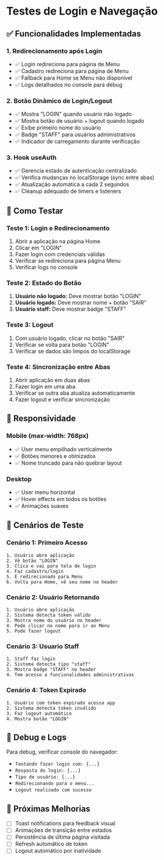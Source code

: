 # Testes de Login e Navegação

## ✅ Funcionalidades Implementadas

### 1. Redirecionamento após Login
- ✅ Login redireciona para página de Menu
- ✅ Cadastro redireciona para página de Menu  
- ✅ Fallback para Home se Menu não disponível
- ✅ Logs detalhados no console para debug

### 2. Botão Dinâmico de Login/Logout
- ✅ Mostra "LOGIN" quando usuário não logado
- ✅ Mostra botão de usuário + logout quando logado
- ✅ Exibe primeiro nome do usuário
- ✅ Badge "STAFF" para usuários administrativos
- ✅ Indicador de carregamento durante verificação

### 3. Hook useAuth
- ✅ Gerencia estado de autenticação centralizado
- ✅ Verifica mudanças no localStorage (sync entre abas)
- ✅ Atualização automática a cada 2 segundos
- ✅ Cleanup adequado de timers e listeners

## 🧪 Como Testar

### Teste 1: Login e Redirecionamento
1. Abrir a aplicação na página Home
2. Clicar em "LOGIN"
3. Fazer login com credenciais válidas
4. Verificar se redireciona para página Menu
5. Verificar logs no console

### Teste 2: Estado do Botão
1. **Usuário não logado:** Deve mostrar botão "LOGIN"
2. **Usuário logado:** Deve mostrar nome + botão "SAIR"
3. **Usuário staff:** Deve mostrar badge "STAFF"

### Teste 3: Logout
1. Com usuário logado, clicar no botão "SAIR"
2. Verificar se volta para botão "LOGIN"
3. Verificar se dados são limpos do localStorage

### Teste 4: Sincronização entre Abas
1. Abrir aplicação em duas abas
2. Fazer login em uma aba
3. Verificar se outra aba atualiza automaticamente
4. Fazer logout e verificar sincronização

## 📱 Responsividade

### Mobile (max-width: 768px)
- ✅ User menu empilhado verticalmente
- ✅ Botões menores e otimizados
- ✅ Nome truncado para não quebrar layout

### Desktop
- ✅ User menu horizontal
- ✅ Hover effects em todos os botões
- ✅ Animações suaves

## 🎯 Cenários de Teste

### Cenário 1: Primeiro Acesso
```
1. Usuário abre aplicação
2. Vê botão "LOGIN"
3. Clica e vai para tela de login
4. Faz cadastro/login
5. É redirecionado para Menu
6. Volta para Home, vê seu nome no header
```

### Cenário 2: Usuário Retornando
```
1. Usuário abre aplicação
2. Sistema detecta token válido
3. Mostra nome do usuário no header
4. Pode clicar no nome para ir ao Menu
5. Pode fazer logout
```

### Cenário 3: Usuario Staff
```
1. Staff faz login
2. Sistema detecta tipo "staff"
3. Mostra badge "STAFF" no header
4. Tem acesso a funcionalidades administrativas
```

### Cenário 4: Token Expirado
```
1. Usuário com token expirado acessa app
2. Sistema detecta token inválido
3. Faz logout automático
4. Mostra botão "LOGIN"
```

## 🔧 Debug e Logs

Para debug, verificar console do navegador:
- `Tentando fazer login com: {...}`
- `Resposta do login: {...}`
- `Tipo de usuário: {...}`
- `Redirecionando para o menu...`
- `Logout realizado com sucesso`

## 🚀 Próximas Melhorias

- [ ] Toast notifications para feedback visual
- [ ] Animações de transição entre estados
- [ ] Persistência de última página visitada
- [ ] Refresh automático de token
- [ ] Logout automático por inatividade
